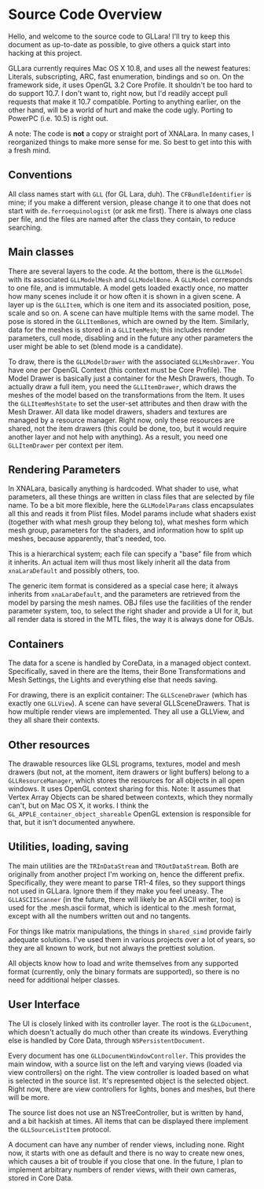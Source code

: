 Source Code Overview
====================

Hello, and welcome to the source code to GLLara! I'll try to keep this document as up-to-date as possible, to give others a quick start into hacking at this project.

GLLara currently requires Mac OS X 10.8, and uses all the newest features: Literals, subscripting, ARC, fast enumeration, bindings and so on. On the framework side, it uses OpenGL 3.2 Core Profile. It shouldn't be too hard to do support 10.7. I don't want to, right now, but I'd readily accept pull requests that make it 10.7 compatible. Porting to anything earlier, on the other hand, will be a world of hurt and make the code ugly. Porting to PowerPC (i.e. 10.5) is right out.

A note: The code is **not** a copy or straight port of XNALara. In many cases, I reorganized things to make more sense for me. So best to get into this with a fresh mind.

Conventions
-----------

All class names start with `GLL` (for GL Lara, duh). The `CFBundleIdentifier` is mine; if you make a  different version, please change it to one that does not start with `de.ferroequinologist` (or ask me first). There is always one class per file, and the files are named after the class they contain, to reduce searching.

Main classes
------------

There are several layers to the code. At the bottom, there is the `GLLModel` with its associated `GLLModelMesh` and `GLLModelBone`. A `GLLModel` corresponds to one file, and is immutable. A model gets loaded exactly once, no matter how many scenes include it or how often it is shown in a given scene. A layer up is the `GLLItem`, which is one item and its associated position, pose, scale and so on. A scene can have multiple Items with the same model. The pose is stored in the `GLLItemBone`s, which are owned by the Item. Similarly, data for the meshes is stored in a `GLLItemMesh`; this includes render parameters, cull mode, disabling and in the future any other parameters the user might be able to set (blend mode is a candidate).

To draw, there is the `GLLModelDrawer` with the associated `GLLMeshDrawer`. You have one per OpenGL Context (this context must be Core Profile). The Model Drawer is basically just a container for the Mesh Drawers, though. To actually draw a full item, you need the `GLLItemDrawer`, which draws the meshes of the model based on the transformations from the Item. It uses the `GLLItemMeshState` to set the user-set attributes and then draw with the Mesh Drawer. All data like model drawers, shaders and textures are managed by a resource manager. Right now, only these resources are shared, not the item drawers (this could be done, too, but it would require another layer and not help with anything). As a result, you need one `GLLItemDrawer` per context per item.

Rendering Parameters
--------------------

In XNALara, basically anything is hardcoded. What shader to use, what parameters, all these things are written in class files that are selected by file name. To be a bit more flexible, here the `GLLModelParams` class encapsulates all this and reads it from Plist files. Model params include what shaders exist (together with what mesh group they belong to), what meshes form which mesh group, parameters for the shaders, and information how to split up meshes, because apparently, that's needed, too.

This is a hierarchical system; each file can specify a "base" file from which it inherits. An actual item will thus most likely inherit all the data from `xnaLaraDefault` and possibly others, too.

The generic item format is considered as a special case here; it always inherits from `xnaLaraDefault`, and the parameters are retrieved from the model by parsing the mesh names. OBJ files use the facilities of the render parameter system, too, to select the right shader and provide a UI for it, but all render data is stored in the MTL files, the way it is always done for OBJs.

Containers
----------

The data for a scene is handled by CoreData, in a managed object context. Specifically, saved in there are the Items, their Bone Transformations and Mesh Settings, the Lights and everything else that needs saving.

For drawing, there is an explicit container: The `GLLSceneDrawer` (which has exactly one `GLLView`). A scene can have several GLLSceneDrawers. That is how multiple render views are implemented. They all use a GLLView, and they all share their contexts.

Other resources
---------------

The drawable resources like GLSL programs, textures, model and mesh drawers (but not, at the moment, item drawers or light buffers) belong to a `GLLResourceManager`, which stores the resources for all objects in all open windows. It uses OpenGL context sharing for this. Note: It assumes that Vertex Array Objects can be shared between contexts, which they normally can't, but on Mac OS X, it works. I think the `GL_APPLE_container_object_shareable` OpenGL extension is responsible for that, but it isn't documented anywhere.

Utilities, loading, saving
--------------------------

The main utilities are the `TRInDataStream` and `TROutDataStream`. Both are originally from another project I'm working on, hence the different prefix. Specifically, they were meant to parse TR1-4 files, so they support things not used in GLLara. Ignore them if they make you feel uneasy. The `GLLASCIIScanner` (in the future, there will likely be an ASCII writer, too) is used for the .mesh.ascii format, which is identical to the .mesh format, except with all the numbers written out and no tangents. 

For things like matrix manipulations, the things in `shared_simd` provide fairly adequate solutions. I've used them in various projects over a lot of years, so they are all known to work, but not always the prettiest solution.

All objects know how to load and write themselves from any supported format (currently, only the binary formats are supported), so there is no need for additional helper classes.

User Interface
--------------

The UI is closely linked with its controller layer. The root is the `GLLDocument`, which doesn't actually do much other than create its windows. Everything else is handled by Core Data, through `NSPersistentDocument`.

Every document has one `GLLDocumentWindowController`. This provides the main window, with a source list on the left and varying views (loaded via view controllers) on the right. The view controller is loaded based on what is selected in the source list. It's represented object is the selected object. Right now, there are view controllers for lights, bones and meshes, but there will be more.

The source list does not use an NSTreeController, but is written by hand, and a bit hackish at times. All items that can be displayed there implement the `GLLSourceListItem` protocol.

A document can have any number of render views, including none. Right now, it starts with one as default and there is no way to create new ones, which causes a bit of trouble if you close that one. In the future, I plan to implement arbitrary numbers of render views, with their own cameras, stored in Core Data.
